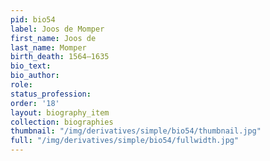 ```yaml
---
pid: bio54
label: Joos de Momper
first_name: Joos de
last_name: Momper
birth_death: 1564–1635
bio_text:
bio_author:
role:
status_profession:
order: '18'
layout: biography_item
collection: biographies
thumbnail: "/img/derivatives/simple/bio54/thumbnail.jpg"
full: "/img/derivatives/simple/bio54/fullwidth.jpg"
---
```

